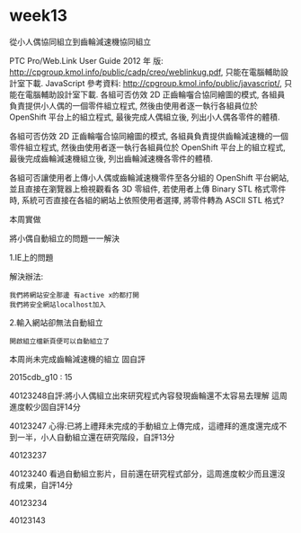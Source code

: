 # week13

從小人偶協同組立到齒輪減速機協同組立

PTC Pro/Web.Link User Guide 2012 年 版: http://cpgroup.kmol.info/public/cadp/creo/weblinkug.pdf, 只能在電腦輔助設計室下載.
JavaScript 參考資料: http://cpgroup.kmol.info/public/javascript/, 只能在電腦輔助設計室下載.
各組可否仿效 2D 正齒輪囓合協同繪圖的模式, 各組員負責提供小人偶的一個零件組立程式, 然後由使用者逐一執行各組員位於 OpenShift 平台上的組立程式, 最後完成人偶組立後, 列出小人偶各零件的體積.

各組可否仿效 2D 正齒輪囓合協同繪圖的模式, 各組員負責提供齒輪減速機的一個零件組立程式, 然後由使用者逐一執行各組員位於 OpenShift 平台上的組立程式, 最後完成齒輪減速機組立後, 列出齒輪減速機各零件的體積.

各組可否讓使用者上傳小人偶或齒輪減速機零件至各分組的 OpenShift 平台網站, 並且直接在瀏覽器上檢視觀看各 3D 零組件, 若使用者上傳 Binary STL 格式零件時, 系統可否直接在各組的網站上依照使用者選擇, 將零件轉為 ASCII STL 格式?


本周實做

將小偶自動組立的問題一一解決

1.IE上的問題 

解決辦法:

    我們將網站安全那邊 有active x的都打開
    我們將安全網站localhost加入
2.輸入網站卻無法自動組立

    開啟組立檔新頁便可以自動組立了
    
本周尚未完成齒輪減速機的組立
固自評

2015cdb_g10 : 15

40123248自評:將小人偶組立出來研究程式內容發現齒輪還不太容易去理解 這周進度較少固自評14分

40123247 心得:已將上禮拜未完成的手動組立上傳完成，這禮拜的進度還完成不到一半，小人自動組立還在研究階段，自評13分

40123237

40123240 
  看過自動組立影片，目前還在研究程式部分，這周進度較少而且還沒有成果，自評14分
      

40123234

40123143
